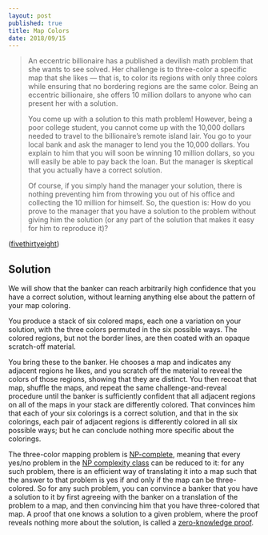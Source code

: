 ```yaml
---
layout: post
published: true
title: Map Colors
date: 2018/09/15
---
```


>An eccentric billionaire has a published a devilish math problem that she wants to see solved. Her challenge is to three-color a specific map that she likes — that is, to color its regions with only three colors while ensuring that no bordering regions are the same color. Being an eccentric billionaire, she offers 10 million dollars to anyone who can present her with a solution.
>
>You come up with a solution to this math problem! However, being a poor college student, you cannot come up with the 10,000 dollars needed to travel to the billionaire’s remote island lair. You go to your local bank and ask the manager to lend you the 10,000 dollars. You explain to him that you will soon be winning 10 million dollars, so you will easily be able to pay back the loan. But the manager is skeptical that you actually have a correct solution.
>
>Of course, if you simply hand the manager your solution, there is nothing preventing him from throwing you out of his office and collecting the 10 million for himself. So, the question is: How do you prove to the manager that you have a solution to the problem without giving him the solution (or any part of the solution that makes it easy for him to reproduce it)?

<!--more-->

([fivethirtyeight](https://fivethirtyeight.com/features/to-solve-the-eccentric-billionaires-puzzle-you-must-first-defeat-the-banker/))

## Solution

We will show that the banker can reach arbitrarily high confidence that you have a correct solution, without learning anything else about the pattern of your map coloring.

You produce a stack of six colored maps, each one a variation on your solution, with the three colors permuted in the six possible ways. The colored regions, but not the border lines, are then coated with an opaque scratch-off material.

You bring these to the banker.  He chooses a map and indicates any adjacent regions he likes, and you scratch off the material to reveal the colors of those regions, showing that they are distinct.  You then recoat that map, shuffle the maps, and repeat the same challenge-and-reveal procedure until the banker is sufficiently confident that all adjacent regions on all of the maps in your stack are differently colored.  That convinces him that each of your six colorings is a correct solution, and that in the six colorings, each pair of adjacent regions is differently colored in all six possible ways; but he can conclude nothing more specific about the colorings.

The three-color mapping problem is [NP-complete](https://en.wikipedia.org/wiki/NP-completeness), meaning that every yes/no problem in the [NP complexity class](https://en.wikipedia.org/wiki/NP_(complexity)) can be reduced to it: for any such problem, there is an efficient way of translating it into a map such that the answer to that problem is yes if and only if the map can be three-colored. So for any such problem, you can convince a banker that you have a solution to it by first agreeing with the banker on a translation of the problem to a map, and then convincing him that you have three-colored that map.  A proof that one knows a solution to a given problem, where the proof reveals nothing more about the solution, is called a [zero-knowledge proof](https://en.wikipedia.org/wiki/Zero-knowledge_proof).

<br>

